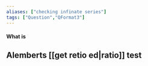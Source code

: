 ```yaml
---
aliases: ["checking infinate series"]
tags: ["Question","QFormat3"]
---
```


#### What is
## Alemberts [[get retio ed|ratio]] test


